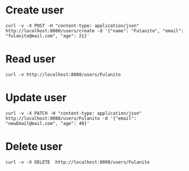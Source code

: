 # Create user

```
curl -v -X POST -H "content-type: application/json" http://localhost:8080/users/create -d '{"name": "Fulanito", "email": "fulanito@mail.com", "age": 21}'
```

# Read user

```
curl -v http://localhost:8080/users/Fulanito
```

# Update user

```
curl -v -X PATCH -H "content-type: application/json" http://localhost:8080/users/Fulanito -d '{"email": "newEmail@mail.com", "age": 40}'
```

# Delete user

```
curl -v -X DELETE  http://localhost:8080/users/Fulanito
```
